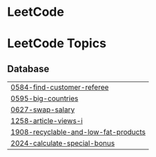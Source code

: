 # LeetCode

<!---LeetCode Topics Start-->
# LeetCode Topics
## Database
|  |
| ------- |
| [0584-find-customer-referee](https://github.com/drashtee-parmar/LeetCode/tree/master/0584-find-customer-referee) |
| [0595-big-countries](https://github.com/drashtee-parmar/LeetCode/tree/master/0595-big-countries) |
| [0627-swap-salary](https://github.com/drashtee-parmar/LeetCode/tree/master/0627-swap-salary) |
| [1258-article-views-i](https://github.com/drashtee-parmar/LeetCode/tree/master/1258-article-views-i) |
| [1908-recyclable-and-low-fat-products](https://github.com/drashtee-parmar/LeetCode/tree/master/1908-recyclable-and-low-fat-products) |
| [2024-calculate-special-bonus](https://github.com/drashtee-parmar/LeetCode/tree/master/2024-calculate-special-bonus) |
<!---LeetCode Topics End-->